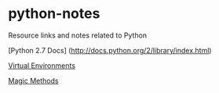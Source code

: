 python-notes
============

Resource links and notes related to Python

[Python 2.7 Docs] (http://docs.python.org/2/library/index.html)

[Virtual Environments](http://docs.python-guide.org/en/latest/dev/virtualenvs/)

[Magic Methods](http://www.rafekettler.com/magicmethods.html)
